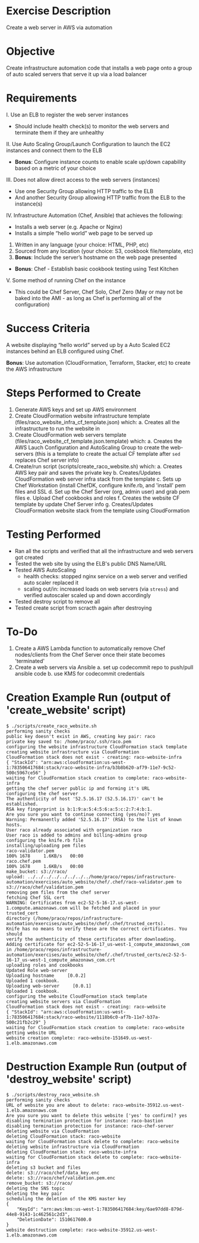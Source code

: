 # Exercise Description
Create a web server in AWS via automation

# Objective
Create infrastructure automation code that installs a web page onto a group of auto scaled servers that serve it up via a load balancer

# Requirements
I. Use an ELB to register the web server instances
 - Should include health check(s) to monitor the web servers and terminate them if they are unhealthy

II. Use Auto Scaling Group/Launch Configuration to launch the EC2 instances and connect them to the ELB
 - **Bonus**: Configure instance counts to enable scale up/down capability based on a metric of your choice

III. Does not allow direct access to the web servers (instances)
 - Use one Security Group allowing HTTP traffic to the ELB
 - And another Security Group allowing HTTP traffic from the ELB to the instance(s)

IV. Infrastructure Automation (Chef, Ansible) that achieves the following:
 - Installs a web server (e.g. Apache or Nginx)
 - Installs a simple “hello world” web page to be served up
 1. Written in any language (your choice: HTML, PHP, etc)
 2. Sourced from any location (your choice: S3, cookbook file/template, etc)
 3. **Bonus**: Include the server’s hostname on the web page presented
 - **Bonus**: Chef - Establish basic cookbook testing using Test Kitchen

V. Some method of running Chef on the instance
 - This could be Chef Server, Chef Solo, Chef Zero
  (May or may not be baked into the AMI - as long as Chef is performing all of the configuration)

# Success Criteria
A website displaying “hello world” served up by a Auto Scaled EC2 instances behind an ELB configured using Chef.

**Bonus**: Use automation (CloudFormation, Terraform, Stacker, etc) to create the AWS infrastructure

# Steps Performed to Create
1. Generate AWS keys and set up AWS environment
2. Create CloudFormation website infrastructure template (files/raco_website_infra_cf_template.json) which:
   a. Creates all the infrastructure to run the website in
3. Create CloudFormation web servers template (files/raco_website_cf_template.json.template) which:
   a. Creates the AWS Lauch Configuration and AutoScaling Group to create the web-servers
      (this is a template to create the actual CF template after `sed` replaces Chef server info)
4. Create/run script (scripts/create_raco_website.sh) which:
   a. Creates AWS key pair and saves the private key
   b. Creates/Updates CloudFormation web server infra stack from the template
   c. Sets up Chef Workstation (install ChefDK, configure knife.rb, and 'install' pem files and SSL
   d. Set up the Chef Server (org, admin user) and grab pem files
   e. Upload Chef cookbooks and roles
   f. Creates the website CF template by update Chef Server info
   g. Creates/Updates CloudFormation website stack from the template using CloudFormation

# Testing Performed
- Ran all the scripts and verified that all the infrastructure and web servers got created
- Tested the web site by using the ELB's public DNS Name/URL
- Tested AWS AutoScaling
   - health checks: stopped nginx service on a web server and verified auto scaler replaced it
   - scaling out/in: increased loads on web servers (via `stress`) and verified
     autoscaler scaled up and down accordingly
- Tested destroy script to remove all
- Tested create script from scracth again after destroying

# To-Do
1. Create a AWS Lambda function to automatically remove Chef nodes/clients from the
   Chef Server once their state becomes 'terminated'
2. Create a web servers via Ansible
   a. set up codecommit repo to push/pull ansible code
   b. use KMS for codecommit credentials

# Creation Example Run (output of 'create_website' script)
```
$ ./scripts/create_raco_website.sh
performing sanity checks
public key doesn't exist in AWS, creating key pair: raco
private key saved to: /home/praco/.ssh/raco.pem
configuring the website infrastructure CloudFormation stack template
creating website infrastructure via CloudFormation
CloudFormation stack does not exist - creating: raco-website-infra
{ "StackId": "arn:aws:cloudformation:us-west-1:783506417684:stack/raco-website-infra/b3b8b620-af79-11e7-9c52-500c5967ce56" }
waiting for CloudFormation stack creation to complete: raco-website-infra
getting the chef server public ip and forming it's URL
configuring the chef server
The authenticity of host '52.5.16.17 (52.5.16.17)' can't be established.
RSA key fingerprint is b:1:9:a:5:4:5:6:a:5:c:2:7:4:b:1.
Are you sure you want to continue connecting (yes/no)? yes
Warning: Permanently added '52.5.16.17' (RSA) to the list of known hosts.
User raco already associated with organization raco
User raco is added to admins and billing-admins group
configuring the knife.rb file
installing/uploading pem files
raco-validator.pem                                                      100% 1678     1.6KB/s   00:00
raco.chef.pem                                                           100% 1678     1.6KB/s   00:00
make_bucket: s3://raco/
upload: ../../../../../../../../home/praco/repos/infrastructure-automation/exercises/auto_website/chef/.chef/raco-validator.pem to s3://raco/chef/validation.pem
removing pem files from the chef server
fetching Chef SSL cert
WARNING: Certificates from ec2-52-5-16-17.us-west-1.compute.amazonaws.com will be fetched and placed in your trusted_cert
directory (/home/praco/repos/infrastructure-automation/exercises/auto_website/chef/.chef/trusted_certs).
Knife has no means to verify these are the correct certificates. You should
verify the authenticity of these certificates after downloading.
Adding certificate for ec2-52-5-16-17_us-west-1_compute_amazonaws_com in /home/praco/repos/infrastructure-automation/exercises/auto_website/chef/.chef/trusted_certs/ec2-52-5-16-17_us-west-1_compute_amazonaws_com.crt
uploading roles and cookbooks
Updated Role web-server
Uploading hostname     [0.0.2]
Uploaded 1 cookbook.
Uploading web-server     [0.0.1]
Uploaded 1 cookbook.
configuring the website CloudFormation stack template
creating website servers via CloudFormation
CloudFormation stack does not exist - creating: raco-website
{ "StackId": "arn:aws:cloudformation:us-west-1:783506417684:stack/raco-website/1118b6c0-af7b-11e7-b37a-500c21fb2c29" }
waiting for CloudFormation stack creation to complete: raco-website
getting website URL
website creation complete: raco-website-151649.us-west-1.elb.amazonaws.com
```


# Destruction Example Run (output of 'destroy_website' script)
```
$ ./scripts/destroy_raco_website.sh
performing sanity checks
URL of website you are about to delete: raco-website-35912.us-west-1.elb.amazonaws.com
Are you sure you want to delete this website ['yes' to confirm]? yes
disabling termination protection for instance: raco-bastion
disabling termination protection for instance: raco-chef-server
deleting website via CloudFormation
deleting CloudFormation stack: raco-website
waiting for CloudFormation stack delete to complete: raco-website
deleting website infrastructure via CloudFormation
deleting CloudFormation stack: raco-website-infra
waiting for CloudFormation stack delete to complete: raco-website-infra
deleting s3 bucket and files
delete: s3://raco/chef/data_key.enc
delete: s3://raco/chef/validation.pem.enc
remove_bucket: s3://raco/
deleting the SNS topic
deleting the key pair
scheduling the deletion of the KMS master key
{
    "KeyId": "arn:aws:kms:us-west-1:783506417684:key/6ae97dd8-879d-44e8-9143-1c462561c2d3",
    "DeletionDate": 1510617600.0
}
website destruction complete: raco-website-35912.us-west-1.elb.amazonaws.com
```
